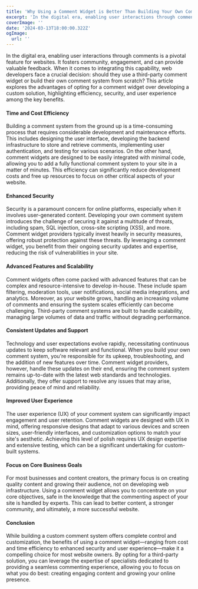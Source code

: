 ```yaml
---
title: 'Why Using a Comment Widget is Better Than Building Your Own Comment System for Your Website'
excerpt: 'In the digital era, enabling user interactions through comments is a pivotal feature for websites. It fosters community, engagement, and can provide valuable feedback. When it comes to integrating this capability, web developers face a crucial decision: should they use a third-party comment widget or build their own comment system from scratch? This article explores the advantages of opting for a comment widget over developing a custom solution, highlighting efficiency, security, and user experience among the key benefits.'
coverImage: ''
date: '2024-03-13T18:00:00.322Z'
ogImage:
  url: ''
---
```


In the digital era, enabling user interactions through comments is a pivotal feature for websites. It fosters community, engagement, and can provide valuable feedback. When it comes to integrating this capability, web developers face a crucial decision: should they use a third-party comment widget or build their own comment system from scratch? This article explores the advantages of opting for a comment widget over developing a custom solution, highlighting efficiency, security, and user experience among the key benefits.

#### Time and Cost Efficiency

Building a comment system from the ground up is a time-consuming process that requires considerable development and maintenance efforts. This includes designing the user interface, developing the backend infrastructure to store and retrieve comments, implementing user authentication, and testing for various scenarios. On the other hand, comment widgets are designed to be easily integrated with minimal code, allowing you to add a fully functional comment system to your site in a matter of minutes. This efficiency can significantly reduce development costs and free up resources to focus on other critical aspects of your website.

#### Enhanced Security

Security is a paramount concern for online platforms, especially when it involves user-generated content. Developing your own comment system introduces the challenge of securing it against a multitude of threats, including spam, SQL injection, cross-site scripting (XSS), and more. Comment widget providers typically invest heavily in security measures, offering robust protection against these threats. By leveraging a comment widget, you benefit from their ongoing security updates and expertise, reducing the risk of vulnerabilities in your site.

#### Advanced Features and Scalability

Comment widgets often come packed with advanced features that can be complex and resource-intensive to develop in-house. These include spam filtering, moderation tools, user notifications, social media integrations, and analytics. Moreover, as your website grows, handling an increasing volume of comments and ensuring the system scales efficiently can become challenging. Third-party comment systems are built to handle scalability, managing large volumes of data and traffic without degrading performance.

#### Consistent Updates and Support

Technology and user expectations evolve rapidly, necessitating continuous updates to keep software relevant and functional. When you build your own comment system, you're responsible for its upkeep, troubleshooting, and the addition of new features over time. Comment widget providers, however, handle these updates on their end, ensuring the comment system remains up-to-date with the latest web standards and technologies. Additionally, they offer support to resolve any issues that may arise, providing peace of mind and reliability.

#### Improved User Experience

The user experience (UX) of your comment system can significantly impact engagement and user retention. Comment widgets are designed with UX in mind, offering responsive designs that adapt to various devices and screen sizes, user-friendly interfaces, and customization options to match your site's aesthetic. Achieving this level of polish requires UX design expertise and extensive testing, which can be a significant undertaking for custom-built systems.

#### Focus on Core Business Goals

For most businesses and content creators, the primary focus is on creating quality content and growing their audience, not on developing web infrastructure. Using a comment widget allows you to concentrate on your core objectives, safe in the knowledge that the commenting aspect of your site is handled by experts. This can lead to better content, a stronger community, and ultimately, a more successful website.

#### Conclusion

While building a custom comment system offers complete control and customization, the benefits of using a comment widget—ranging from cost and time efficiency to enhanced security and user experience—make it a compelling choice for most website owners. By opting for a third-party solution, you can leverage the expertise of specialists dedicated to providing a seamless commenting experience, allowing you to focus on what you do best: creating engaging content and growing your online presence.
